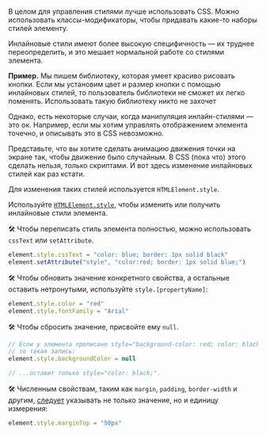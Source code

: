 
В целом для управления стилями лучше использовать CSS. Можно использовать классы-модификаторы, чтобы придавать какие-то наборы стилей элементу.

Инлайновые стили имеют более высокую специфичность — их труднее переопределить, и это мешает нормальной работе со стилями элемента.

**Пример.** Мы пишем библиотеку, которая умеет красиво рисовать кнопки. Если мы установим цвет и размер кнопки с помощью инлайновых стилей, то пользователь библиотеки не сможет их легко поменять. Использовать такую библиотеку никто не захочет

Однако, есть некоторые случаи, когда манипуляция инлайн-стилями — это ок. Например, если мы хотим управлять отображением элемента точечно, и описывать это в CSS невозможно.

Представьте, что вы хотите сделать анимацию движения точки на экране так, чтобы движение было случайным. В CSS (пока что) этого сделать нельзя, только скриптами. И вот здесь изменение инлайновых стилей как раз кстати.

Для изменения таких стилей используется `HTMLElement.style`.

Используйте [`HTMLElement.style`](http://htmlelement.style), чтобы изменить или получить инлайновые стили элемента.

🛠 Чтобы переписать стиль элемента полностью, можно использовать `cssText` или `setAttribute`.

```js
element.style.cssText = "color: blue; border: 1px solid black"
element.setAttribute("style", "color:red; border: 1px solid blue;")
```

🛠 Чтобы обновить значение конкретного свойства, а остальные оставить нетронутыми, используйте `style.[propertyName]`:

```js
element.style.color = "red"
element.style.fontFamily = "Arial"
```

🛠 Чтобы сбросить значение, присвойте ему `null`.

```js
// Если у элемента прописано style="background-color: red; color: black;",
// то такая запись:
element.style.backgroundColor = null

// ...оставит только style="color: black;".
```

🛠 Численным свойствам, таким как `margin`, `padding`, `border-width` и другим, [следует](https://developer.mozilla.org/ru/docs/Web/API/HTMLElement/style#Получение_стиль-информации) указывать не только значение, но и единицу измерения:

```js
element.style.marginTop = "50px"
```

